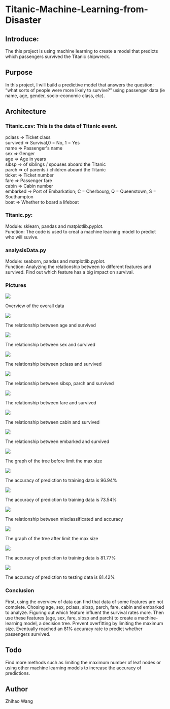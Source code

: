 # Titanic-Machine-Learning-from-Disaster
## Introduce:
The this project is using machine learning to create a model that predicts which passengers survived the Titanic shipwreck.
## Purpose
In this project, I will build a predictive model that answers the question: “what sorts of people were more likely to survive?” using passenger data (ie name, age, gender, socio-economic class, etc).
## Architecture
### Titanic.csv: This is the data of Titanic event. 

pclass => Ticket class<br>
survived => Survival,0 = No, 1 = Yes<br>
name => Passenger's name<br>
sex => Genger<br>
age => Age in years<br>
sibsp => of siblings / spouses aboard the Titanic<br>
parch => of parents / children aboard the Titanic<br>
ticket => Ticket number<br>
fare => Passenger fare<br>
cabin => Cabin number<br>
embarked => Port of Embarkation; 	C = Cherbourg, Q = Queenstown, S = Southampton<br>
boat => Whether to board a lifeboat<br>

### Titanic.py:
Module: sklearn, pandas and matplotlib.pyplot.<br>
Function: The code is used to creat a machine learning model to predict who will suvive. 

### analysisData.py
Module: seaborn, pandas and matplotlib.pyplot.<br>
Function: Analyzing the relationship between to different features and survived. Find out which feature has a big impact on survival.

### Pictures

![](https://github.com/wzhh1995/Titanic-Machine-Learning-from-Disaster/blob/master/pictures/dataView.PNG)

Overview of the overall data

![](https://github.com/wzhh1995/Titanic-Machine-Learning-from-Disaster/blob/master/pictures/Figure_age.png)

The relationship between age and survived

![](https://github.com/wzhh1995/Titanic-Machine-Learning-from-Disaster/blob/master/pictures/Figure_gender.png)

The relationship between sex and survived

![](https://github.com/wzhh1995/Titanic-Machine-Learning-from-Disaster/blob/master/pictures/Figure_pclass.png)

The relationship between pclass and survived

![](https://github.com/wzhh1995/Titanic-Machine-Learning-from-Disaster/blob/master/pictures/Figure_familySize.png)

The relationship between sibsp, parch and survived

![](https://github.com/wzhh1995/Titanic-Machine-Learning-from-Disaster/blob/master/pictures/Figure_fare.png)

The relationship between fare and survived

![](https://github.com/wzhh1995/Titanic-Machine-Learning-from-Disaster/blob/master/pictures/Figure_cabin.png)

The relationship between cabin and survived

![](https://github.com/wzhh1995/Titanic-Machine-Learning-from-Disaster/blob/master/pictures/Figure_embarked.png)

The relationship between embarked and survived

![](https://github.com/wzhh1995/Titanic-Machine-Learning-from-Disaster/blob/master/pictures/tree1.png)

The graph of the tree before limit the max size

![](https://github.com/wzhh1995/Titanic-Machine-Learning-from-Disaster/blob/master/pictures/1_train.PNG)

The accuracy of prediction to training data is 96.94%

![](https://github.com/wzhh1995/Titanic-Machine-Learning-from-Disaster/blob/master/pictures/1_test.PNG)

The accuracy of prediction to training data is 73.54%

![](https://github.com/wzhh1995/Titanic-Machine-Learning-from-Disaster/blob/master/pictures/Figure_misclassificated.png)

The relationship between misclassificated and accuracy

![](https://github.com/wzhh1995/Titanic-Machine-Learning-from-Disaster/blob/master/pictures/best_tree.png)

The graph of the tree after limit the max size

![](https://github.com/wzhh1995/Titanic-Machine-Learning-from-Disaster/blob/master/pictures/besttreeTrain.PNG)

The accuracy of prediction to training data is 81.77%

![](https://github.com/wzhh1995/Titanic-Machine-Learning-from-Disaster/blob/master/pictures/bestTreeTest.PNG)

The accuracy of prediction to testing data is 81.42%

### Conclusion
First, using the overview of data can find that data of some features are not complete. Chosing age, sex, pclass, sibsp, parch, fare, cabin and embarked to analyze. Figuring out which feature influent the survival rates more. Then use these features (age, sex, fare, sibsp and parch) to create a machine-learning model, a decision tree. Prevent overfitting by limiting the maximum size. Eventually reached an 81% accuracy rate to predict whether passengers survived.

## Todo
Find more methods such as limiting the maximum number of leaf nodes or using other machine learning models to increase the accuracy of predictions.

## Author
Zhihao Wang
